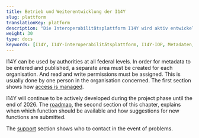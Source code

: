```yaml
---
title: Betrieb und Weiterentwicklung der I14Y
slug: plattform
translationKey: platform
description: "Die Interoperabilitätsplattform I14Y wird aktiv entwickelt. "
weight: 30
type: docs
keywords: [I14Y, I14Y-Interoperabilitätsplattform, I14Y-IOP, Metadaten, Katalog, Support, Hilfe, Probleme, Nutzerverwaltung, Kontenverwaltung, Zugangsverwaltung, Zugang]
---
```


I14Y can be used by authorities at all federal levels. In order for metadata to be entered and published, a separate area must be created for each organisation. And read and write permissions must be assigned. This is usually done by one person in the organisation concerned. The first section shows how [access is managed](/handbook/en/platform/accounts).

I14Y will continue to be actively developed during the project phase until the end of 2026. The [roadmap](/handbook/en/plattform/roadmap), the second section of this chapter, explains when which function should be available and how suggestions for new functions are submitted. 

The [support](/handbook/en/platform/support) section shows who to contact in the event of problems.